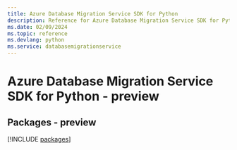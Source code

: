 ```yaml
---
title: Azure Database Migration Service SDK for Python
description: Reference for Azure Database Migration Service SDK for Python
ms.date: 02/09/2024
ms.topic: reference
ms.devlang: python
ms.service: databasemigrationservice
---
```

# Azure Database Migration Service SDK for Python - preview
## Packages - preview
[!INCLUDE [packages](database-migration-service-index.md)]